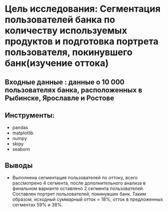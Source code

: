 # Цель исследования: Сегментация пользователей банка по количеству используемых продуктов и подготовка портрета пользователя, покинувшего банк(изучение оттока)
## Входные данные : данные о 10 000 пользователях банка, расположенных в Рыбинске, Ярославле и Ростове
## Инструменты:
- pandas
- matplotlib
- numpy
- skipy
- seaborn

## Выводы
- Выполнена сегментация пользователей по оттоку, всего рассмотрено 4 сегмента, после дополнительного анализа в финальном варианте оставлено 2 сегмента пользователей. Составлен портрет пользователей, покинувших банк. Таким образом, исходный суммарный отток = 18%, отток в предложенных сегментах 59% и 38%.
